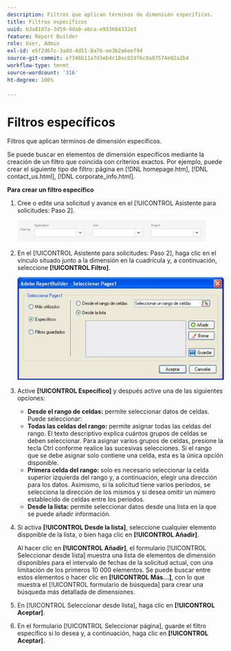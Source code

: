 ```yaml
---
description: Filtros que aplican términos de dimensión específicos.
title: Filtros específicos
uuid: b3a8187a-3d59-4da0-abca-e933664332e3
feature: Report Builder
role: User, Admin
exl-id: e5f2d67c-3add-4d51-8a76-ee3b2a6eef94
source-git-commit: e7346b11a7d3eb4c18ec02df6c8a07574e02a2b4
workflow-type: tm+mt
source-wordcount: '316'
ht-degree: 100%

---
```


# Filtros específicos

Filtros que aplican términos de dimensión específicos.

Se puede buscar en elementos de dimensión específicos mediante la creación de un filtro que coincida con criterios exactos. Por ejemplo, puede crear el siguiente tipo de filtro: página en [!DNL homepage.htm], [!DNL contact_us.html], [!DNL corporate_info.html].

**Para crear un filtro específico**

1. Cree o edite una solicitud y avance en el [!UICONTROL Asistente para solicitudes: Paso 2].

   ![Resultado](/help/admin/admin/assets/filter.png)

1. En el [!UICONTROL Asistente para solicitudes: Paso 2], haga clic en el vínculo situado junto a la dimensión en la cuadrícula y, a continuación, seleccione **[!UICONTROL Filtro]**.

   ![Resultado](assets/choose_page_specific01.png)

1. Active **[!UICONTROL Específico]** y después active una de las siguientes opciones:

   * **Desde el rango de celdas:** permite seleccionar datos de celdas. Puede seleccionar:
   * **Todas las celdas del rango:** permite asignar todas las celdas del rango. El texto descriptivo explica cuántos grupos de celdas se deben seleccionar. Para asignar varios grupos de celdas, presione la tecla Ctrl conforme realice las sucesivas selecciones. Si el rango que se debe asignar solo contiene una celda, esta es la única opción disponible.
   * **Primera celda del rango:** solo es necesario seleccionar la celda superior izquierda del rango y, a continuación, elegir una dirección para los datos. Asimismo, si la solicitud tiene varios períodos, se selecciona la dirección de los mismos y si desea omitir un número establecido de celdas entre los períodos.
   * **Desde la lista:** permite seleccionar datos desde una lista en la que se puede añadir información.
1. Si activa **[!UICONTROL Desde la lista]**, seleccione cualquier elemento disponible de la lista, o bien haga clic en **[!UICONTROL Añadir]**.

   Al hacer clic en **[!UICONTROL Añadir]**, el formulario [!UICONTROL Seleccionar desde lista] muestra una lista de elementos de dimensión disponibles para el intervalo de fechas de la solicitud actual, con una limitación de los primeros 10 000 elementos. Se puede buscar entre estos elementos o hacer clic en **[!UICONTROL Más...]**, con lo que muestra el [!UICONTROL formulario de búsqueda] para crear una búsqueda más detallada de dimensiones.
1. En [!UICONTROL Seleccionar desde lista], haga clic en **[!UICONTROL Aceptar]**.
1. En el formulario [!UICONTROL Seleccionar página], guarde el filtro específico si lo desea y, a continuación, haga clic en **[!UICONTROL Aceptar]**.
